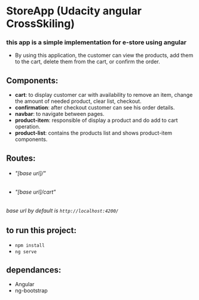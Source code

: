 # StoreApp (Udacity angular CrossSkiling)
### this app is a simple implementation for e-store using angular 
* By using this application, the customer can view the products, add them to the cart, delete them from the cart, or confirm the order.

## Components:
* **cart**: to display customer car with availability to remove an item, change the amount of needed product,   clear list, checkout.
* **confirmation**: after checkout customer can see his order details.
* **navbar**: to navigate between pages.
* **product-item**: responsible of display a product and do add to cart operation.
* **product-list**: contains the products list and shows product-item components.

## Routes:
* ###### "[base url]/"
* ###### "[base url]/cart"
###### base url by default is ```http://localhost:4200/```
## to run this project:
* ```npm install ```
* ``` ng serve ```

## dependances:
* Angular 
* ng-bootstrap
